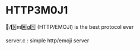 # HTTP3M0J1
📡/3️⃣m0️⃣g1️⃣ (HTTP/EMOJI) is the best protocol ever

server.c : simple http/emoji server
